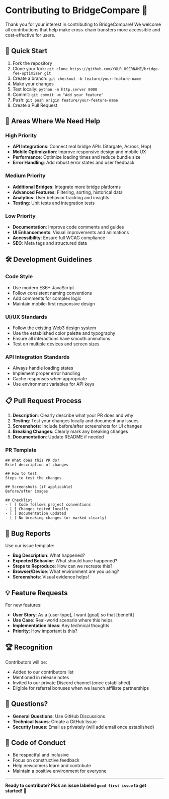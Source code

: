 # Contributing to BridgeCompare 🤝

Thank you for your interest in contributing to BridgeCompare! We welcome all contributions that help make cross-chain transfers more accessible and cost-effective for users.

## 🚀 Quick Start

1. Fork the repository
2. Clone your fork: `git clone https://github.com/YOUR_USERNAME/bridge-fee-optimizer.git`
3. Create a branch: `git checkout -b feature/your-feature-name`
4. Make your changes
5. Test locally: `python -m http.server 8000`
6. Commit: `git commit -m "Add your feature"`
7. Push: `git push origin feature/your-feature-name`
8. Create a Pull Request

## 🎯 Areas Where We Need Help

### High Priority
- **API Integrations**: Connect real bridge APIs (Stargate, Across, Hop)
- **Mobile Optimization**: Improve responsive design and mobile UX
- **Performance**: Optimize loading times and reduce bundle size
- **Error Handling**: Add robust error states and user feedback

### Medium Priority
- **Additional Bridges**: Integrate more bridge platforms
- **Advanced Features**: Filtering, sorting, historical data
- **Analytics**: User behavior tracking and insights
- **Testing**: Unit tests and integration tests

### Low Priority
- **Documentation**: Improve code comments and guides
- **UI Enhancements**: Visual improvements and animations
- **Accessibility**: Ensure full WCAG compliance
- **SEO**: Meta tags and structured data

## 🛠️ Development Guidelines

### Code Style
- Use modern ES6+ JavaScript
- Follow consistent naming conventions
- Add comments for complex logic
- Maintain mobile-first responsive design

### UI/UX Standards
- Follow the existing Web3 design system
- Use the established color palette and typography
- Ensure all interactions have smooth animations
- Test on multiple devices and screen sizes

### API Integration Standards
- Always handle loading states
- Implement proper error handling
- Cache responses when appropriate
- Use environment variables for API keys

## 📋 Pull Request Process

1. **Description**: Clearly describe what your PR does and why
2. **Testing**: Test your changes locally and document any issues
3. **Screenshots**: Include before/after screenshots for UI changes
4. **Breaking Changes**: Clearly mark any breaking changes
5. **Documentation**: Update README if needed

### PR Template
```
## What does this PR do?
Brief description of changes

## How to test
Steps to test the changes

## Screenshots (if applicable)
Before/after images

## Checklist
- [ ] Code follows project conventions
- [ ] Changes tested locally
- [ ] Documentation updated
- [ ] No breaking changes (or marked clearly)
```

## 🐛 Bug Reports

Use our issue template:
- **Bug Description**: What happened?
- **Expected Behavior**: What should have happened?
- **Steps to Reproduce**: How can we recreate this?
- **Browser/Device**: What environment are you using?
- **Screenshots**: Visual evidence helps!

## 💡 Feature Requests

For new features:
- **User Story**: As a [user type], I want [goal] so that [benefit]
- **Use Case**: Real-world scenario where this helps
- **Implementation Ideas**: Any technical thoughts
- **Priority**: How important is this?

## 🏆 Recognition

Contributors will be:
- Added to our contributors list
- Mentioned in release notes
- Invited to our private Discord channel (once established)
- Eligible for referral bonuses when we launch affiliate partnerships

## 🤔 Questions?

- **General Questions**: Use GitHub Discussions
- **Technical Issues**: Create a GitHub Issue  
- **Security Issues**: Email us privately (will add email once established)

## 📜 Code of Conduct

- Be respectful and inclusive
- Focus on constructive feedback
- Help newcomers learn and contribute
- Maintain a positive environment for everyone

---

**Ready to contribute? Pick an issue labeled `good first issue` to get started!** 🚀